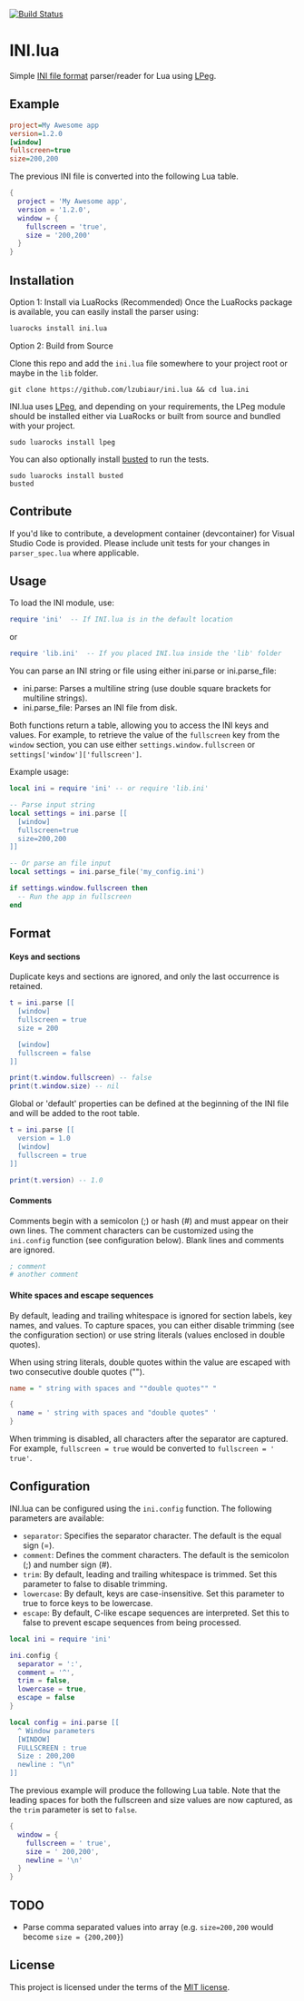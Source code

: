 [![Build Status](https://travis-ci.org/lzubiaur/ini.lua.svg)](https://travis-ci.org/lzubiaur/ini.lua)

# INI.lua
Simple [INI file format][3] parser/reader for Lua using [LPeg][1].

## Example

```ini
project=My Awesome app
version=1.2.0
[window]
fullscreen=true
size=200,200
```

The previous INI file is converted into the following Lua table.

```lua
{
  project = 'My Awesome app',
  version = '1.2.0',
  window = {
    fullscreen = 'true',
    size = '200,200'
  }
}
```

## Installation

Option 1: Install via LuaRocks (Recommended)
Once the LuaRocks package is available, you can easily install the parser using:

```bash
luarocks install ini.lua
```

Option 2: Build from Source

Clone this repo and add the `ini.lua` file somewhere to your project root or maybe in the `lib` folder.

```
git clone https://github.com/lzubiaur/ini.lua && cd lua.ini
```

INI.lua uses [LPeg][1], and depending on your requirements, the LPeg module should be installed either via LuaRocks or built from source and bundled with your project.

```
sudo luarocks install lpeg
```

You can also optionally install [busted][2] to run the tests.

```
sudo luarocks install busted
busted
```

## Contribute

If you'd like to contribute, a development container (devcontainer) for Visual Studio Code is provided. Please include unit tests for your changes in `parser_spec.lua` where applicable. 

## Usage

To load the INI module, use:
```lua
require 'ini'  -- If INI.lua is in the default location
```
or
```lua
require 'lib.ini'  -- If you placed INI.lua inside the 'lib' folder
```

You can parse an INI string or file using either ini.parse or ini.parse_file:

* ini.parse: Parses a multiline string (use double square brackets for multiline strings).
* ini.parse_file: Parses an INI file from disk.

Both functions return a table, allowing you to access the INI keys and values. For example, to retrieve the value of the `fullscreen` key from the `window` section, you can use either `settings.window.fullscreen` or `settings['window']['fullscreen']`.

Example usage:

```lua
local ini = require 'ini' -- or require 'lib.ini'

-- Parse input string
local settings = ini.parse [[
  [window]
  fullscreen=true
  size=200,200
]]

-- Or parse an file input
local settings = ini.parse_file('my_config.ini')

if settings.window.fullscreen then
  -- Run the app in fullscreen
end
```

## Format

#### Keys and sections
Duplicate keys and sections are ignored, and only the last occurrence is retained.

```lua
t = ini.parse [[
  [window]
  fullscreen = true
  size = 200

  [window]
  fullscreen = false
]]

print(t.window.fullscreen) -- false
print(t.window.size) -- nil
```

Global or 'default' properties can be defined at the beginning of the INI file and will be added to the root table.

```lua
t = ini.parse [[
  version = 1.0
  [window]
  fullscreen = true
]]

print(t.version) -- 1.0
```

#### Comments
Comments begin with a semicolon (;) or hash (#) and must appear on their own lines. The comment characters can be customized using the `ini.config` function (see configuration below). Blank lines and comments are ignored.

```ini
; comment
# another comment
```

#### White spaces and escape sequences
By default, leading and trailing whitespace is ignored for section labels, key names, and values. To capture spaces, you can either disable trimming (see the configuration section) or use string literals (values enclosed in double quotes).

When using string literals, double quotes within the value are escaped with two consecutive double quotes ("").

```ini
name = " string with spaces and ""double quotes"" "
```

```Lua
{
  name = ' string with spaces and "double quotes" '
}
```

When trimming is disabled, all characters after the separator are captured. For example, `fullscreen = true` would be converted to `fullscreen = ' true'`.

## Configuration

INI.lua can be configured using the `ini.config` function. The following parameters are available:

* `separator`: Specifies the separator character. The default is the equal sign (=).
* `comment`: Defines the comment characters. The default is the semicolon (;) and number sign (#).
* `trim`: By default, leading and trailing whitespace is trimmed. Set this parameter to false to disable trimming.
* `lowercase`: By default, keys are case-insensitive. Set this parameter to true to force keys to be lowercase.
* `escape`: By default, C-like escape sequences are interpreted. Set this to false to prevent escape sequences from being processed.

```lua
local ini = require 'ini'

ini.config {
  separator = ':',
  comment = '^',
  trim = false,
  lowercase = true,
  escape = false
}

local config = ini.parse [[
  ^ Window parameters
  [WINDOW]
  FULLSCREEN : true
  Size : 200,200
  newline : "\n"
]]
```

The previous example will produce the following Lua table. Note that the leading spaces for both the fullscreen and size values are now captured, as the `trim` parameter is set to `false`.

```lua
{
  window = {
    fullscreen = ' true',
    size = ' 200,200',
    newline = '\n'
  }
}
```

## TODO

* Parse comma separated values into array (e.g. `size=200,200` would become `size = {200,200}`)

## License
This project is licensed under the terms of the [MIT license][4].

[1]:http://www.inf.puc-rio.br/~roberto/lpeg/
[2]:http://olivinelabs.com/busted/
[3]:https://en.wikipedia.org/wiki/INI_file
[4]:https://opensource.org/licenses/MIT
[5]:https://luarocks.org/
